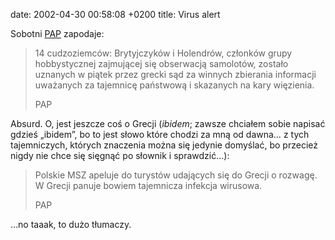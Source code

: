 date: 2002-04-30 00:58:08 +0200
title: Virus alert

Sobotni [PAP](http://dziennik.pap.pl/ 'Dziennik Polskiej Agencji Prasowej') zapodaje:

> 14 cudzoziemców: Brytyjczyków i Holendrów, członków grupy hobbystycznej zajmującej się obserwacją samolotów, zostało uznanych w piątek przez grecki sąd za winnych zbierania informacji uważanych za tajemnicę państwową i skazanych na kary więzienia.
>
> PAP

Absurd. O, jest jeszcze coś o Grecji (_ibidem_; zawsze chciałem sobie napisać gdzieś „ibidem”, bo to jest słowo które chodzi za mną od dawna… z tych tajemniczych, których znaczenia można się jedynie domyślać, bo przecież nigdy nie chce się sięgnąć po słownik i sprawdzić…):

> Polskie MSZ apeluje do turystów udających się do Grecji o rozwagę. W Grecji panuje bowiem tajemnicza infekcja wirusowa.
>
> PAP

…no taaak, to dużo tłumaczy.
